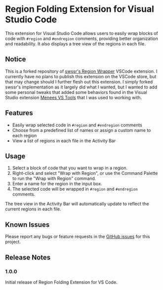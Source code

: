 # Region Folding Extension for Visual Studio Code

This extension for Visual Studio Code allows users to easily wrap blocks of code with `#region` and `#endregion` comments, providing better organization and readability. It also displays a tree view of the regions in each file.

## Notice
This is a forked repository of [swssr's Region Wrapper](https://github.com/swssr/region-wrapper) VSCode extension. I currently have no plans to publish this extension on the VSCode store, but that may change should I further flesh out this extension. I simply forked swssr's implementation as it largely did what I wanted, but I wanted to add some personal tweaks that added some behaviors found in the Visual Studio extension [Menees VS Tools](https://marketplace.visualstudio.com/items?itemName=BillMenees.MeneesVSTools2022) that I was used to working with.

## Features

- Easily wrap selected code in `#region` and `#endregion` comments
- Choose from a predefined list of names or assign a custom name to each region
- View a list of regions in each file in the Activity Bar

## Usage

1. Select a block of code that you want to wrap in a region.
2. Right-click and select "Wrap with Region", or use the Command Palette to run the "Wrap with Region" command.
3. Enter a name for the region in the input box.
4. The selected code will be wrapped in `#region` and `#endregion` comments.

The tree view in the Activity Bar will automatically update to reflect the current regions in each file.

## Known Issues

Please report any bugs or feature requests in the [GitHub issues](https://github.com/swssr/region-wrapper.git/issues) for this project.

## Release Notes

### 1.0.0

Initial release of Region Folding Extension for VS Code.
